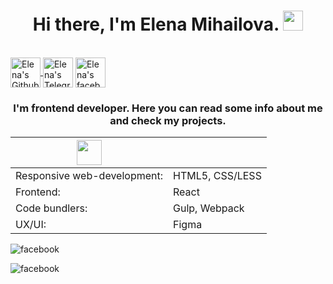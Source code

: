 <h1 align="center">Hi there, I'm Elena Mihailova. 
<img src="https://github.com/blackcater/blackcater/raw/main/images/Hi.gif" height="32"/></h1>
<br>

<a href="https://github.com/ElenaMihailova">
<img align="center" alt="Elena's Github" width="48px" src="https://user-images.githubusercontent.com/96042722/194076035-fe6ced61-088c-4302-b616-6c21e5542f0b.svg" style="max-width: 100%;">
</a>

<a href="https://t.me/Elena_Mihailova_tm" rel="nofollow">
<img align="center" alt="Elena's Telegram" width="48px" src="https://user-images.githubusercontent.com/96042722/194076220-46ca2144-4110-4eb1-a86d-1c6facef307e.svg" style="max-width: 100%;"></a>

<a href="https://www.facebook.com/elena.mikhailova.77">
<img align="center" src="https://user-images.githubusercontent.com/96042722/194076727-7077d8c1-bc1d-4cab-84b3-a16f7664fab9.svg" alt="Elena's facebook" width="48px"/></a>
<br>
<h3 align="center">I'm frontend developer. Here you can read some info about me and check my projects.</h3>
<!-- <p align="center"> Skills: HTML / CSS / REACT / JS </p> -->
<table align="center">
<thead>
<tr>
<th>
   <img src="https://user-images.githubusercontent.com/96042722/194040978-ac9a4c37-7893-4fd1-8aa8-0917dd34c320.svg" width="40px">  
  </th>
<th></th>
</tr>
</thead>
<tbody>
<tr>
<td>Responsive web-development:</td>
<td>HTML5, CSS/LESS</td>
</tr>
<tr>
<td>Frontend:</td>
<td>React</td>
</tr>
<tr>
<td>Code bundlers:</td>
<td>Gulp, Webpack</td>
</tr>
<tr>
<td>UX/UI:</td>
<td>Figma</td>
</tr>
</tbody>
</table>
<!-- <div align="center">
<img align="center" src="https://user-images.githubusercontent.com/96042722/194026899-a4afe273-9ad9-4035-ae17-57777e171ef3.jpg" width="30%" height="auto" />
 </div>
 -->

![facebook](https://user-images.githubusercontent.com/96042722/194076465-a3d9b7ff-fed9-43ba-bfbc-4ebe271d384b.svg)

![facebook](https://user-images.githubusercontent.com/96042722/194076727-7077d8c1-bc1d-4cab-84b3-a16f7664fab9.svg)

